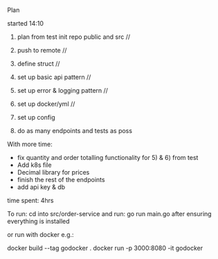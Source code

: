 

Plan

started 14:10

1. plan from test init repo public and src //

2. push to remote //

3. define struct //

4. set up basic api pattern // 

5. set up error & logging pattern //

6. set up docker/yml //

7. set up config 

8. do as many endpoints and tests as poss 


With more time:
- fix quantity and order totalling functionality for 5) & 6) from test
- Add k8s file
- Decimal library for prices
- finish the rest of the endpoints
- add api key & db

time spent: 4hrs

To run: cd into src/order-service and run: go run main.go after ensuring everything is installed

or run with docker e.g.:

docker build --tag godocker .
docker run -p 3000:8080 -it godocker